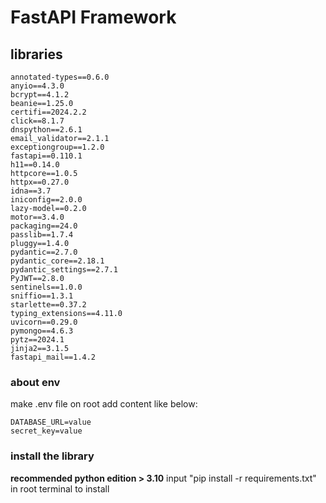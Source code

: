 # FastAPI Framework

## libraries

```
annotated-types==0.6.0
anyio==4.3.0
bcrypt==4.1.2
beanie==1.25.0
certifi==2024.2.2
click==8.1.7
dnspython==2.6.1
email_validator==2.1.1
exceptiongroup==1.2.0
fastapi==0.110.1
h11==0.14.0
httpcore==1.0.5
httpx==0.27.0
idna==3.7
iniconfig==2.0.0
lazy-model==0.2.0
motor==3.4.0
packaging==24.0
passlib==1.7.4
pluggy==1.4.0
pydantic==2.7.0
pydantic_core==2.18.1
pydantic_settings==2.7.1
PyJWT==2.8.0
sentinels==1.0.0
sniffio==1.3.1
starlette==0.37.2
typing_extensions==4.11.0
uvicorn==0.29.0
pymongo==4.6.3
pytz==2024.1
jinja2==3.1.5
fastapi_mail==1.4.2

```

### about env

make .env file on root
add content like below:

```
DATABASE_URL=value
secret_key=value
```

### install the library

**recommended python edition > 3.10**
input "pip install -r requirements.txt" in root terminal to install
